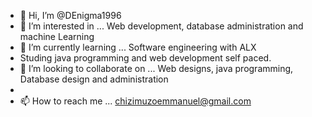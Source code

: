 - 👋 Hi, I’m @DEnigma1996
- 👀 I’m interested in ... Web development, database administration and machine Learning
- 🌱 I’m currently learning ... Software engineering with ALX
- Studing java programming and web development self paced.
- 💞️ I’m looking to collaborate on ... Web designs, java programming, Database design and administration
- 
- 📫 How to reach me ... chizimuzoemmanuel@gmail.com

<!---
DEnigma1996/DEnigma1996 is a ✨ special ✨ repository because its `README.md` (this file) appears on your GitHub profile.
You can click the Preview link to take a look at your changes.
--->

